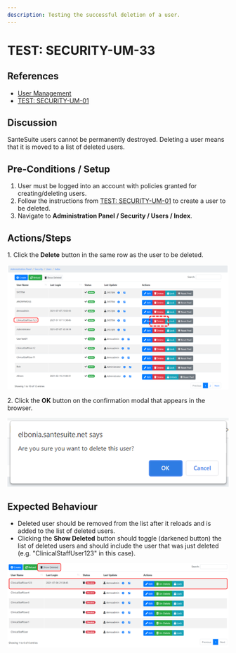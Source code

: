 ```yaml
---
description: Testing the successful deletion of a user.
---
```


# TEST: SECURITY-UM-33

## References

* [User Management](broken-reference)
* [TEST: SECURITY-UM-01](test-security-um-01.md)&#x20;

## Discussion

SanteSuite users cannot be permanently destroyed. Deleting a user means that it is moved to a list of deleted users.&#x20;

## Pre-Conditions / Setup

1. User must be logged into an account with policies granted for creating/deleting users.
2. Follow the instructions from [TEST: SECURITY-UM-01](test-security-um-01.md) to create a user to be deleted.
3. Navigate to **Administration Panel / Security / Users / Index**.

## Actions/Steps

1\. Click the **Delete** button in the same row as the user to be deleted.

![](<../../../../../../../.gitbook/assets/image (315).png>)

2\. Click the **OK** button on the confirmation modal that appears in the browser.

![](<../../../../../../../.gitbook/assets/image (316).png>)

## Expected Behaviour

* Deleted user should be removed from the list after it reloads and is added to the list of deleted users.
* Clicking the **Show Deleted** button should toggle (darkened button) the list of deleted users and should include the user that was just deleted (e.g. "ClinicalStaffUser123" in this case).

![](<../../../../../../../.gitbook/assets/image (317).png>)
